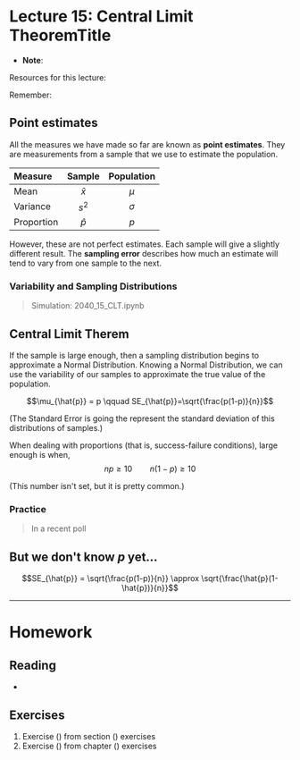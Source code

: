 # Lecture 15: Central Limit TheoremTitle
* __Note__: 

Resources for this lecture:

Remember:

## Point estimates
All the measures we have made so far are known as __point estimates__. They are measurements from a sample that we use to estimate the population.

| Measure    | Sample    | Population |
| :--------- | :-------: | :--------: |
| Mean       | $\bar{x}$ | $\mu$      |
| Variance   | $s^2$     | $\sigma$   |
| Proportion | $\hat{p}$ | $p$        |

However, these are not perfect estimates. Each sample will give a slightly different result. The __sampling error__ describes how much an estimate will tend to vary from one sample to the next.

### Variability and Sampling Distributions

> Simulation: 2040_15_CLT.ipynb

## Central Limit Therem
If the sample is large enough, then a sampling distribution begins to approximate a Normal Distribution. Knowing a Normal Distribution, we can use the variability of our samples to approximate the true value of the population.

$$\mu_{\hat{p}} = p \qquad SE_{\hat{p}}=\sqrt{\frac{p(1-p)}{n}}$$

(The Standard Error is going the represent the standard deviation of this distributions of samples.)

When dealing with proportions (that is, success-failure conditions), large enough is when,
$$np\ge 10 \qquad n(1-p) \ge 10$$

(This number isn't set, but it is pretty common.)

### Practice
> In a recent poll

## But we don't know $p$ yet...
$$SE_{\hat{p}} = \sqrt{\frac{p(1-p)}{n}} \approx \sqrt{\frac{\hat{p}(1-\hat{p})}{n}}$$


-----
# Homework
## Reading
* 

## Exercises
1. Exercise () from section () exercises
2. Exercise () from chapter () exercises